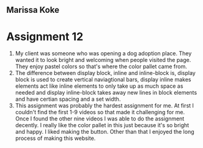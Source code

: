 ## Marissa Koke
# Assignment 12

  1. My client was someone who was opening a dog adoption place. They wanted it to
  look bright and welcoming when people visited the page. They enjoy pastel colors
  so that's where the color pallet came from.
  2. The difference between display block, inline and inline-block is, display block is used to create vertical naviagtional bars, display inline makes elements act like inline elements to only take up as much space as needed and display inline-block takes away new lines in block elements and have certian spacing and a set width.
  3. This assignment was probably the hardest assignment for me. At first I couldn't find the first 1-9 videos so that made it challenging for me. Once I found the other nine videos I was able to do the assignment decently. I really like the color pallet in this just because it's so bright and happy. I liked making the button. Other than that I enjoyed the long process of making this website.
